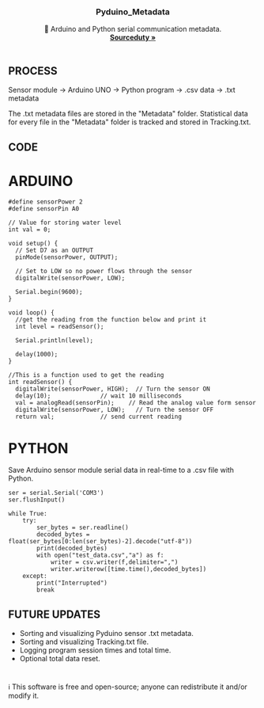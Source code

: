 <h3 align="center">Pyduino_Metadata</h3>

  <p align="center">
    🔌 Arduino and Python serial communication metadata.
    <br />
    <a href="https://github.com/sourceduty/"><strong>Sourceduty »</strong></a>
    <br />
    <br />
  </p>
</div>

## PROCESS

Sensor module → Arduino UNO → Python program → .csv data → .txt metadata 

The .txt metadata files are stored in the "Metadata" folder. Statistical data for every file in the "Metadata" folder is tracked and stored in Tracking.txt.

## CODE

# ARDUINO

```
#define sensorPower 2
#define sensorPin A0

// Value for storing water level
int val = 0;

void setup() {
  // Set D7 as an OUTPUT
  pinMode(sensorPower, OUTPUT);
  
  // Set to LOW so no power flows through the sensor
  digitalWrite(sensorPower, LOW);
  
  Serial.begin(9600);
}

void loop() {
  //get the reading from the function below and print it
  int level = readSensor();
  
  Serial.println(level);
  
  delay(1000);
}

//This is a function used to get the reading
int readSensor() {
  digitalWrite(sensorPower, HIGH);  // Turn the sensor ON
  delay(10);              // wait 10 milliseconds
  val = analogRead(sensorPin);    // Read the analog value form sensor
  digitalWrite(sensorPower, LOW);   // Turn the sensor OFF
  return val;             // send current reading
```

# PYTHON

Save Arduino sensor module serial data in real-time to a .csv file with Python.

```
ser = serial.Serial('COM3')
ser.flushInput()

while True:
    try:
        ser_bytes = ser.readline()
        decoded_bytes = float(ser_bytes[0:len(ser_bytes)-2].decode("utf-8"))
        print(decoded_bytes)
        with open("test_data.csv","a") as f:
            writer = csv.writer(f,delimiter=",")
            writer.writerow([time.time(),decoded_bytes])
    except:
        print("Interrupted")
        break
```

## FUTURE UPDATES 

- Sorting and visualizing Pyduino sensor .txt metadata.
- Sorting and visualizing Tracking.txt file.
- Logging program session times and total time.
- Optional total data reset.

#
ℹ️ This software is free and open-source; anyone can redistribute it and/or modify it.
